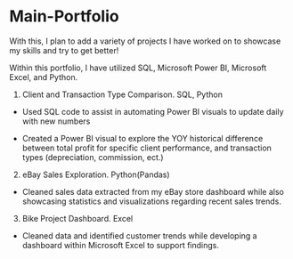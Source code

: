 # Main-Portfolio
With this, I plan to add a variety of projects I have worked on to showcase my skills and try to get better!

Within this portfolio, I have utilized SQL, Microsoft Power BI, Microsoft Excel, and Python.


1. Client and Transaction Type Comparison. SQL, Python

- Used SQL code to assist in automating Power BI visuals to update daily with new numbers

- Created a Power BI visual to explore the YOY historical difference between total profit for specific client performance, and transaction types (depreciation, commission, ect.)

2. eBay Sales Exploration. Python(Pandas)

- Cleaned sales data extracted from my eBay store dashboard while also showcasing statistics and visualizations regarding recent sales trends.

3. Bike Project Dashboard. Excel

- Cleaned data and identified customer trends while developing a dashboard within Microsoft Excel to support findings. 
